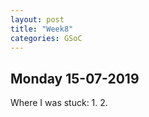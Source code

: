 ```yaml
---
layout: post
title: "Week8"
categories: GSoC
---
```

## Monday 15-07-2019

Where I was stuck: 
1. 
2. 
